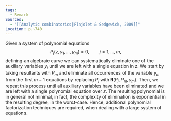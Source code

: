 ```yaml
---
tags:
  - Remark
Sources:
  - "[[Analytic combinatorics|Flajolet & Sedgewick, 2009]]"
Location: p.~740
---
```

Given a system of polynomial equations
$$
P_j(z,y_1,\dots,y_m) = 0, \qquad j = 1, \dots, m,
$$
defining an algebraic curve we can systematically eliminate one of the auxiliary variables $y_i$ until we are left with a single equation in $z$.
We start by taking resultants with $P_m$ and eliminate all occurrences of the variable $y_m$ from the first $m - 1$ equations by replacing $P_j$ with $\textbf{R}(P_j, P_m, y_m)$.
Then, we repeat this process until all auxiliary variables have been eliminated and we are left with a single polynomial equation over $z$.
The resulting polynomial is in general not minimal, in fact, the complexity of elimination is exponential in the resulting degree, in the worst-case. Hence, additional polynomial factorization techniques are required, when dealing with a large system of equations.
